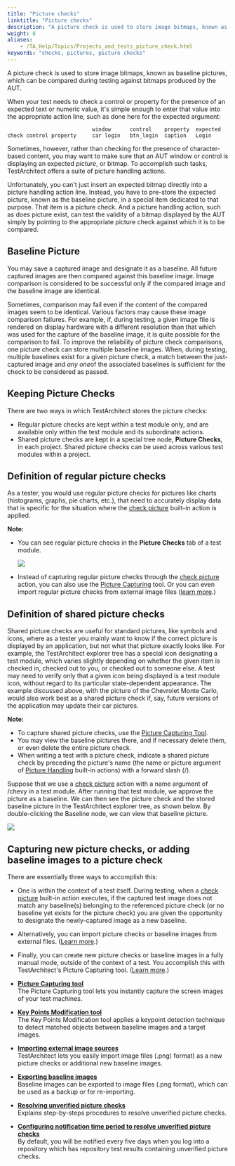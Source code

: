 ```yaml
--- 
title: "Picture checks"
linktitle: "Picture checks"
description: "A picture check is used to store image bitmaps, known as baseline pictures, which can be compared during testing against bitmaps produced by the AUT."
weight: 8
aliases: 
    - /TA_Help/Topics/Projects_and_tests_picture_check.html
keywords: "checks, pictures, picture checks"
---
```


A picture check is used to store image bitmaps, known as baseline pictures, which can be compared during testing against bitmaps produced by the AUT.

When your test needs to check a control or property for the presence of an expected text or numeric value, it's simple enough to enter that value into the appropriate action line, such as done here for the expected argument:

```
                           window      control    property  expected
check control property     car login   btn_login  caption   Login 
```

Sometimes, however, rather than checking for the presence of character-based content, you may want to make sure that an AUT window or control is displaying an expected *picture*, or bitmap. To accomplish such tasks, TestArchitect offers a suite of picture handling actions.

Unfortunately, you can't just insert an expected bitmap directly into a picture handling action line. Instead, you have to pre-store the expected picture, known as the baseline picture, in a special item dedicated to that purpose. That item is a picture check. And a picture handling action, such as does picture exist, can test the validity of a bitmap displayed by the AUT simply by pointing to the appropriate picture check against which it is to be compared.

## Baseline Picture

You may save a captured image and designate it as a baseline. All future captured images are then compared against this baseline image. Image comparison is considered to be successful only if the compared image and the baseline image are identical.

Sometimes, comparison may fail even if the content of the compared images seem to be identical. Various factors may cause these image comparison failures. For example, if, during testing, a given image file is rendered on display hardware with a different resolution than that which was used for the capture of the baseline image, it is quite possible for the comparison to fail. To improve the reliability of picture check comparisons, one picture check can store multiple baseline images. When, during testing, multiple baselines exist for a given picture check, a match between the just-captured image and *any one*of the associated baselines is sufficient for the check to be considered as passed.

## Keeping Picture Checks

There are two ways in which TestArchitect stores the picture checks:

-   Regular picture checks are kept within a test module only, and are available only within the test module and its subordinate actions.
-   Shared picture checks are kept in a special tree node, **Picture Checks**, in each project. Shared picture checks can be used across various test modules within a project.

## Definition of regular picture checks

As a tester, you would use regular picture checks for pictures like charts \(histograms, graphs, pie charts, etc.\), that need to accurately display data that is specific for the situation where the [check picture](/TA_Automation/Topics/bia_check_picture.html) built-in action is applied.

**Note:**

-   You can see regular picture checks in the **Picture Checks** tab of a test module.

    ![](/images/TA_Help/Images/bia_check_picture_aut_10.png)

-   Instead of capturing regular picture checks through the [check picture](/TA_Automation/Topics/bia_check_picture.html) action, you can also use the [Picture Capturing](/TA_Help/Topics/Additional_features_image_capturing_tool.html) tool. Or you can even import regular picture checks from external image files \([learn more](/TA_Help/Topics/ug_picture_checks_importing_images.html).\)

## Definition of shared picture checks

Shared picture checks are useful for standard pictures, like symbols and icons, where as a tester you mainly want to know if the correct picture is displayed by an application, but not what that picture exactly looks like. For example, the TestArchitect explorer tree has a special icon designating a test module, which varies slightly depending on whether the given item is checked in, checked out to you, or checked out to someone else. A test may need to verify only that a given icon being displayed is a test module icon, without regard to its particular state-dependent appearance. The example discussed above, with the picture of the Chevrolet Monte Carlo, would also work best as a shared picture check if, say, future versions of the application may update their car pictures.

**Note:**

-   To capture shared picture checks, use the [Picture Capturing Tool](/TA_Help/Topics/Additional_features_image_capturing_tool.html).
-   You may view the baseline pictures there, and if necessary delete them, or even delete the entire picture check.
-   When writing a test with a picture check, indicate a shared picture check by preceding the picture's name \(the name or picture argument of [Picture Handling](/TA_Automation/Topics/bia_picture_handling.html) built-in actions\) with a forward slash \(/\).

Suppose that we use a [check picture](/TA_Automation/Topics/bia_check_picture.html) action with a name argument of /chevy in a test module. After running that test module, we approve the picture as a baseline. We can then see the picture check and the stored baseline picture in the TestArchitect explorer tree, as shown below. By double-clicking the Baseline node, we can view that baseline picture.

![](/images/TA_Help/Images/bia_check_picture_aut_11.png)

## Capturing new picture checks, or adding baseline images to a picture check

There are essentially three ways to accomplish this:

-   One is within the context of a test itself. During testing, when a [check picture](/TA_Automation/Topics/bia_check_picture.html) built-in action executes, if the captured test image does not match any baseline\(s\) belonging to the referenced picture check \(or no baseline yet exists for the picture check\) you are given the opportunity to designate the newly-captured image as a new baseline.
-   Alternatively, you can import picture checks or baseline images from external files. \([Learn more](/TA_Help/Topics/ug_picture_checks_importing_images.html).\)
-   Finally, you can create new picture checks or baseline images in a fully manual mode, outside of the context of a test. You accomplish this with TestArchitect's Picture Capturing tool. \([Learn more](/TA_Help/Topics/Additional_features_image_capturing_tool_capturing_saving.html).\)

-   **[Picture Capturing tool](/TA_Help/Topics/Additional_features_image_capturing_tool.html)**  
The Picture Capturing tool lets you instantly capture the screen images of your test machines.
-   **[Key Points Modification tool](/TA_Help/Topics/ug_Key_point_modify_tool.html)**  
The Key Points Modification tool applies a keypoint detection technique to detect matched objects between baseline images and a target images.
-   **[Importing external image sources](/TA_Help/Topics/ug_picture_checks_importing_images.html)**  
TestArchitect lets you easily import image files \(.png\) format\) as a new picture checks or additional new baseline images.
-   **[Exporting baseline images](/TA_Help/Topics/ug_picture_checks_exporting.html)**  
Baseline images can be exported to image files \(.png format\), which can be used as a backup or for re-importing.
-   **[Resolving unverified picture checks](/TA_Help/Topics/ug_Resolving_unverfied_picture_checks.html)**  
Explains step-by-steps procedures to resolve unverified picture checks.
-   **[Configuring notification time period to resolve unverified picture checks](/TA_Help/Topics/ug_configuring_notification_unverified_picture_checks.html)**  
By default, you will be notified every five days when you log into a repository which has repository test results containing unverified picture checks.



